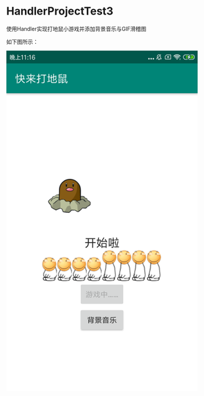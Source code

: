 # HandlerProjectTest3

使用Handler实现打地鼠小游戏并添加背景音乐与GIF滑稽图

如下图所示：

![Image text](./Screenshot_2019-09-25-23-16-38-318_iqiqiya.lanlana.handlerprojecttest3.png)